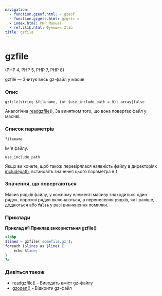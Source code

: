 ```yaml
---
navigation:
  - function.gzeof.html: « gzeof
  - function.gzgetc.html: gzgetc »
  - index.html: PHP Manual
  - ref.zlib.html: Функции Zlib
title: gzfile
---
```

# gzfile

(PHP 4, PHP 5, PHP 7, PHP 8)

gzfile — Зчитує весь gz-файл у масив

### Опис

```methodsynopsis
gzfile(string $filename, int $use_include_path = 0): array|false
```

Аналогічна [readgzfile()](function.readgzfile.html), За винятком того, що вона повертає файл у масиві.

### Список параметрів

`filename`

Ім'я файлу.

`use_include_path`

Якщо ви хочете, щоб також перевірялася наявність файлу в директоріях [includepath](ini.core.html#ini.include-path), встановіть значення цього параметра в `1`

### Значення, що повертаються

Масив рядків файлу, у кожному елементі масиву знаходиться один рядок, порожні рядки включаються, а перенесення рядків, як і раніше, додаються або **`false`** у разі виникнення помилки.

### Приклади

**Приклад #1 Приклад використання **gzfile()****

```php
<?php
$lines = gzfile('somefile.gz');
foreach ($lines as $line) {
    echo $line;
}
?>
```

### Дивіться також

-   [readgzfile()](function.readgzfile.html) - Виводить вміст gz-файлу
-   [gzopen()](function.gzopen.html) - Відкрити gz-файл
